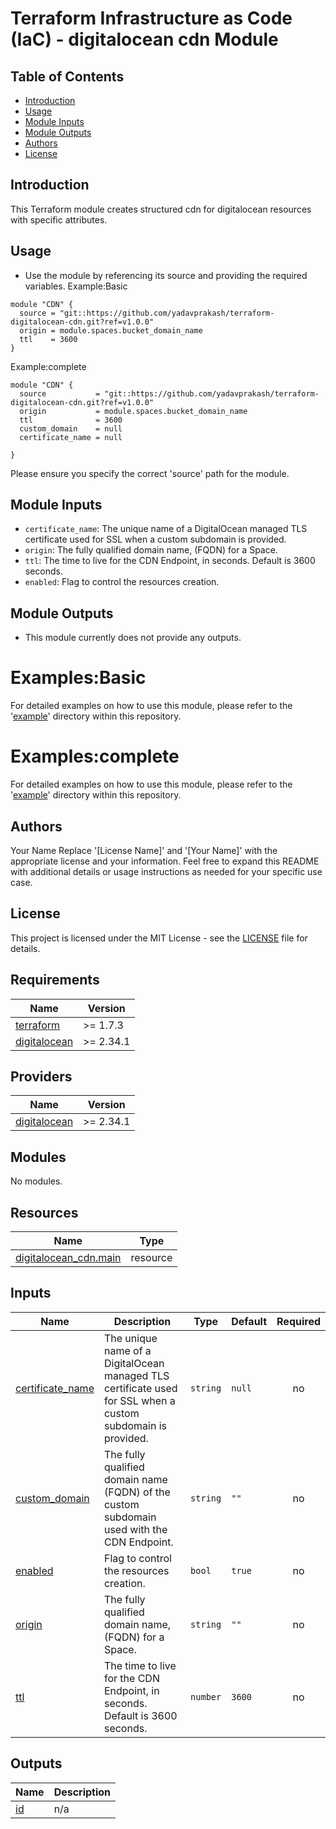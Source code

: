 # Terraform Infrastructure as Code (IaC) - digitalocean cdn Module

## Table of Contents
- [Introduction](#introduction)
- [Usage](#usage)
- [Module Inputs](#module-inputs)
- [Module Outputs](#module-outputs)
- [Authors](#authors)
- [License](#license)

## Introduction
This Terraform module creates structured cdn for digitalocean resources with specific attributes.

## Usage

- Use the module by referencing its source and providing the required variables.
Example:Basic
```hcl
module "CDN" {
  source = "git::https://github.com/yadavprakash/terraform-digitalocean-cdn.git?ref=v1.0.0"
  origin = module.spaces.bucket_domain_name
  ttl    = 3600
}

```
Example:complete
```hcl
module "CDN" {
  source           = "git::https://github.com/yadavprakash/terraform-digitalocean-cdn.git?ref=v1.0.0"
  origin           = module.spaces.bucket_domain_name
  ttl              = 3600
  custom_domain    = null
  certificate_name = null

}

```

Please ensure you specify the correct 'source' path for the module.

## Module Inputs

- `certificate_name`: The unique name of a DigitalOcean managed TLS certificate used for SSL when a custom subdomain is provided.
- `origin`: The fully qualified domain name, (FQDN) for a Space.
- `ttl`: The time to live for the CDN Endpoint, in seconds. Default is 3600 seconds.
- `enabled`: Flag to control the resources creation.


## Module Outputs
- This module currently does not provide any outputs.

# Examples:Basic
For detailed examples on how to use this module, please refer to the '[example](https://github.com/yadavprakash/terraform-digitalocean-cdn/tree/master/_example/basic)' directory within this repository.
# Examples:complete
For detailed examples on how to use this module, please refer to the '[example](https://github.com/yadavprakash/terraform-digitalocean-cdn/tree/master/_example/completes)' directory within this repository.

## Authors
Your Name
Replace '[License Name]' and '[Your Name]' with the appropriate license and your information. Feel free to expand this README with additional details or usage instructions as needed for your specific use case.

## License
This project is licensed under the MIT License - see the [LICENSE](https://github.com/yadavprakash/terraform-digitalocean-cdn/blob/master/LICENSE) file for details.



<!-- BEGIN_TF_DOCS -->
## Requirements

| Name | Version |
|------|---------|
| <a name="requirement_terraform"></a> [terraform](#requirement\_terraform) | >= 1.7.3 |
| <a name="requirement_digitalocean"></a> [digitalocean](#requirement\_digitalocean) | >= 2.34.1 |

## Providers

| Name | Version |
|------|---------|
| <a name="provider_digitalocean"></a> [digitalocean](#provider\_digitalocean) | >= 2.34.1 |

## Modules

No modules.

## Resources

| Name | Type |
|------|------|
| [digitalocean_cdn.main](https://registry.terraform.io/providers/digitalocean/digitalocean/latest/docs/resources/cdn) | resource |

## Inputs

| Name | Description | Type | Default | Required |
|------|-------------|------|---------|:--------:|
| <a name="input_certificate_name"></a> [certificate\_name](#input\_certificate\_name) | The unique name of a DigitalOcean managed TLS certificate used for SSL when a custom subdomain is provided. | `string` | `null` | no |
| <a name="input_custom_domain"></a> [custom\_domain](#input\_custom\_domain) | The fully qualified domain name (FQDN) of the custom subdomain used with the CDN Endpoint. | `string` | `""` | no |
| <a name="input_enabled"></a> [enabled](#input\_enabled) | Flag to control the resources creation. | `bool` | `true` | no |
| <a name="input_origin"></a> [origin](#input\_origin) | The fully qualified domain name, (FQDN) for a Space. | `string` | `""` | no |
| <a name="input_ttl"></a> [ttl](#input\_ttl) | The time to live for the CDN Endpoint, in seconds. Default is 3600 seconds. | `number` | `3600` | no |

## Outputs

| Name | Description |
|------|-------------|
| <a name="output_id"></a> [id](#output\_id) | n/a |
<!-- END_TF_DOCS -->